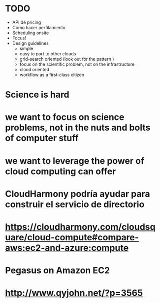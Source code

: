 # TODO

- API de pricing
- Como hacer perfilamiento
- Scheduling onsite
- Focus!
- Design guidelines
   * simple
   * easy to port to other clouds
   * grid-search oriented (look out for the pattern	)
   * focus on the scientific problem, not on the infrastructure
   * cloud oriented
   * workflow as a first-class citizen


# Science is hard
# we want to focus on science problems, not in the nuts and bolts of computer stuff
# we want to leverage the power of cloud computing can offer


# CloudHarmony podría ayudar para construir el servicio de directorio
# https://cloudharmony.com/cloudsquare/cloud-compute#compare-aws:ec2-and-azure:compute

# Pegasus on Amazon EC2
# http://www.qyjohn.net/?p=3565